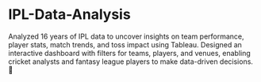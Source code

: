 # IPL-Data-Analysis
Analyzed 16 years of IPL data to uncover insights on team performance, player stats, match trends, and toss impact using Tableau. Designed an interactive dashboard with filters for teams, players, and venues, enabling cricket analysts and fantasy league players to make data-driven decisions. 🏏
